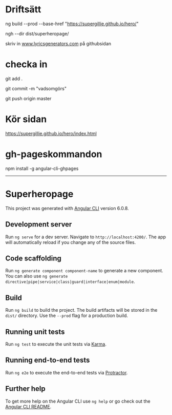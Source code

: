 # Driftsätt
ng build --prod --base-href "https://supergillie.github.io/hero/"

ngh --dir dist/superheropage/

skriv in www.lyricsgenerators.com på githubsidan

# checka in
git add .

git commit -m "vadsomgörs"

git push origin master

# Kör sidan
https://supergillie.github.io/hero/index.html

# gh-pageskommandon
npm install -g angular-cli-ghpages

----------------

# Superheropage

This project was generated with [Angular CLI](https://github.com/angular/angular-cli) version 6.0.8.

## Development server

Run `ng serve` for a dev server. Navigate to `http://localhost:4200/`. The app will automatically reload if you change any of the source files.

## Code scaffolding

Run `ng generate component component-name` to generate a new component. You can also use `ng generate directive|pipe|service|class|guard|interface|enum|module`.

## Build

Run `ng build` to build the project. The build artifacts will be stored in the `dist/` directory. Use the `--prod` flag for a production build.

## Running unit tests

Run `ng test` to execute the unit tests via [Karma](https://karma-runner.github.io).

## Running end-to-end tests

Run `ng e2e` to execute the end-to-end tests via [Protractor](http://www.protractortest.org/).

## Further help

To get more help on the Angular CLI use `ng help` or go check out the [Angular CLI README](https://github.com/angular/angular-cli/blob/master/README.md).
